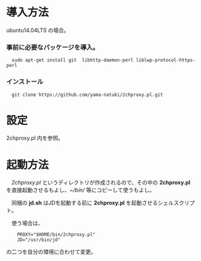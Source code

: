 

# 導入方法

ubuntu14.04LTS の場合。

### 事前に必要なパッケージを導入。

`  sudo apt-get install git  libhttp-daemon-perl liblwp-protocol-https-perl`

### インストール

`  git clone https://github.com/yama-natuki/2chproxy.pl.git`

# 設定

 2chproxy.pl 内を参照。

# 起動方法

　_2chproxy.pl_ というディレクトリが作成されるので、その中の **2chproxy.pl** を直接起動させるもよし、_~/bin/_ 等にコピーして使うもよし。

　同梱の **jd.sh** はJDを起動する前に **2chproxy.pl** を起動させるシェルスクリプト。

　使う場合は、

```
    PROXY="$HOME/bin/2chproxy.pl"  
    JD="/usr/bin/jd"
```

の二つを自分の環境に合わせて変更。
